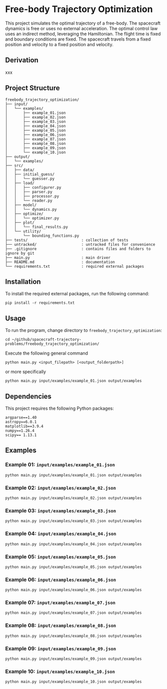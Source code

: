 # Free-body Trajectory Optimization

This project simulates the optimal trajectory of a free-body. The spacecraft dynamics is free or uses no external acceleration. The optimal control law uses an indirect method, leveraging the Hamiltonian. The flight time is fixed and boundary conditions are fixed. The spacecraft travels from a fixed position and velocity to a fixed position and velocity. 

## Derivation

xxx

## Project Structure

```
freebody_trajectory_optimization/
├── input/
│   └── examples/
│       ├── example_01.json
│       ├── example_02.json
│       ├── example_03.json
│       ├── example_04.json
│       ├── example_05.json
│       ├── example_06.json
│       ├── example_07.json
│       ├── example_08.json
│       ├── example_09.json
│       └── example_10.json
├── output/
│   └── examples/
├── src/
│   ├── data/
│   ├── initial_guess/
│   │   └── guesser.py
│   ├── load/
│   │   ├── configurer.py
│   │   ├── parser.py
│   │   ├── processor.py
│   │   └── reader.py
│   ├── model/
│   │   └── dynamics.py
│   ├── optimize/
│   │   └── optimizer.py
│   ├── plot/
│   │   └── final_results.py
│   └── utility/
│       └── bounding_functions.py
├── tests/                        : collection of tests
├── untracked/                    : untracked files for convenience
├── .gitignore                    : contains files and folders to ignore by git
├── main.py                       : main driver
├── README.md                     : documentation
└── requirements.txt              : required external packages
```

## Installation

To install the required external packages, run the following command:
```
pip install -r requirements.txt
```

## Usage

To run the program, change directory to `freebody_trajectory_optimization`:
```
cd ~/github/spacecraft-trajectory-problems/freebody_trajectory_optimization/
```
Execute the following general command
```
python main.py <input_filepath> [<output_folderpath>]
```
or more specifically
```
python main.py input/examples/example_01.json output/examples
```

## Dependencies

This project requires the following Python packages:
```
argparse==1.40
astropy==6.0.1
matplotlib==3.9.4
numpy==1.26.4
scipy== 1.13.1
```

## Examples

### Example 01: `input/examples/example_01.json`
```
python main.py input/examples/example_01.json output/examples
```

### Example 02: `input/examples/example_02.json`
```
python main.py input/examples/example_02.json output/examples
```

### Example 03: `input/examples/example_03.json`
```
python main.py input/examples/example_03.json output/examples
```

### Example 04: `input/examples/example_04.json`
```
python main.py input/examples/example_04.json output/examples
```

### Example 05: `input/examples/example_05.json`
```
python main.py input/examples/example_05.json output/examples
```

### Example 06: `input/examples/example_06.json`
```
python main.py input/examples/example_06.json output/examples
```

### Example 07: `input/examples/example_07.json`
```
python main.py input/examples/example_07.json output/examples
```

### Example 08: `input/examples/example_08.json`
```
python main.py input/examples/example_08.json output/examples
```

### Example 09: `input/examples/example_09.json`
```
python main.py input/examples/example_09.json output/examples
```

### Example 10: `input/examples/example_10.json`
```
python main.py input/examples/example_10.json output/examples
```